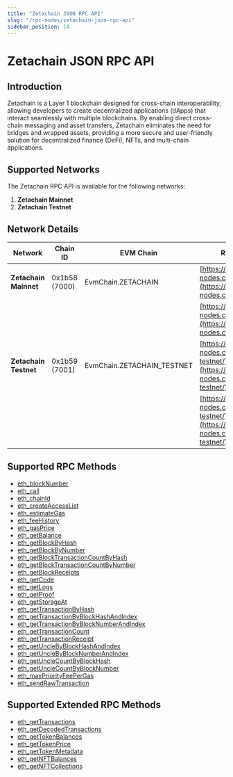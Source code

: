 ```yaml
---
title: "Zetachain JSON RPC API"
slug: "/rpc-nodes/zetachain-json-rpc-api"
sidebar_position: 14
---
```


# Zetachain JSON RPC API

## Introduction

Zetachain is a Layer 1 blockchain designed for cross-chain interoperability, allowing developers to create decentralized applications (dApps) that interact seamlessly with multiple blockchains. By enabling direct cross-chain messaging and asset transfers, Zetachain eliminates the need for bridges and wrapped assets, providing a more secure and user-friendly solution for decentralized finance (DeFi), NFTs, and multi-chain applications.

## Supported Networks

The Zetachain RPC API is available for the following networks:

1. **Zetachain Mainnet**
2. **Zetachain Testnet**

## Network Details

| Network               | Chain ID      | EVM Chain                  | RPC URLs                                                                                                 |
| --------------------- | ------------- | -------------------------- | -------------------------------------------------------------------------------------------------------- |
| **Zetachain Mainnet** | 0x1b58 (7000) | EvmChain.ZETACHAIN         | [https://site1.moralis-nodes.com/zetachain/](https://site1.moralis-nodes.com/zetachain/)                 |
|                       |               |                            | [https://site2.moralis-nodes.com/zetachain/](https://site2.moralis-nodes.com/zetachain/)                 |
| **Zetachain Testnet** | 0x1b59 (7001) | EvmChain.ZETACHAIN_TESTNET | [https://site1.moralis-nodes.com/zetachain-testnet/](https://site1.moralis-nodes.com/zetachain-testnet/) |
|                       |               |                            | [https://site2.moralis-nodes.com/zetachain-testnet/](https://site2.moralis-nodes.com/zetachain-testnet/) |

## Supported RPC Methods

- [eth_blockNumber](/rpc-nodes/reference/eth_blockNumber)
- [eth_call](/rpc-nodes/reference/eth_call)
- [eth_chainId](/rpc-nodes/reference/eth_chainId)
- [eth_createAccessList](/rpc-nodes/reference/eth_createAccessList)
- [eth_estimateGas](/rpc-nodes/reference/eth_estimateGas)
- [eth_feeHistory](/rpc-nodes/reference/eth_feeHistory)
- [eth_gasPrice](/rpc-nodes/reference/eth_gasPrice)
- [eth_getBalance](/rpc-nodes/reference/eth_getBalance)
- [eth_getBlockByHash](/rpc-nodes/reference/eth_getBlockByHash)
- [eth_getBlockByNumber](/rpc-nodes/reference/eth_getBlockByNumber)
- [eth_getBlockTransactionCountByHash](/rpc-nodes/reference/eth_getBlockTransactionCountByHash)
- [eth_getBlockTransactionCountByNumber](/rpc-nodes/reference/eth_getBlockTransactionCountByNumber)
- [eth_getBlockReceipts](/rpc-nodes/reference/eth_getBlockReceipts)
- [eth_getCode](/rpc-nodes/reference/eth_getCode)
- [eth_getLogs](/rpc-nodes/reference/eth_getLogs)
- [eth_getProof](/rpc-nodes/reference/eth_getProof)
- [eth_getStorageAt](/rpc-nodes/reference/eth_getStorageAt)
- [eth_getTransactionByHash](/rpc-nodes/reference/eth_getTransactionByHash)
- [eth_getTransactionByBlockHashAndIndex](/rpc-nodes/reference/eth_getTransactionByBlockHashAndIndex)
- [eth_getTransactionByBlockNumberAndIndex](/rpc-nodes/reference/eth_getTransactionByBlockNumberAndIndex)
- [eth_getTransactionCount](/rpc-nodes/reference/eth_getTransactionCount)
- [eth_getTransactionReceipt](/rpc-nodes/reference/eth_getTransactionReceipt)
- [eth_getUncleByBlockHashAndIndex](/rpc-nodes/reference/eth_getUncleByBlockHashAndIndex)
- [eth_getUncleByBlockNumberAndIndex](/rpc-nodes/reference/eth_getUncleByBlockNumberAndIndex)
- [eth_getUncleCountByBlockHash](/rpc-nodes/reference/eth_getUncleCountByBlockHash)
- [eth_getUncleCountByBlockNumber](/rpc-nodes/reference/eth_getUncleCountByBlockNumber)
- [eth_maxPriorityFeePerGas](/rpc-nodes/reference/eth_maxPriorityFeePerGas)
- [eth_sendRawTransaction](/rpc-nodes/reference/eth_sendRawTransaction)

## Supported Extended RPC Methods

- [eth_getTransactions](/rpc-nodes/reference/extended-rpc/eth_getTransactions)
- [eth_getDecodedTransactions](/rpc-nodes/reference/extended-rpc/eth_getDecodedTransactions)
- [eth_getTokenBalances](/rpc-nodes/reference/extended-rpc/eth_getTokenBalances)
- [eth_getTokenPrice](/rpc-nodes/reference/extended-rpc/eth_getTokenPrice)
- [eth_getTokenMetadata](/rpc-nodes/reference/extended-rpc/eth_getTokenMetadata)
- [eth_getNFTBalances](/rpc-nodes/reference/extended-rpc/eth_getNFTBalances)
- [eth_getNFTCollections](/rpc-nodes/reference/extended-rpc/eth_getNFTCollections)
